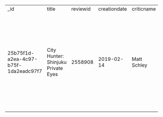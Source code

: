<table><tr><td>_id</td><td>title</td><td>reviewid</td><td>creationdate</td><td>criticname</td><td>originalscore</td><td>reviewstate</td><td>reviewtext</td></tr><tr><td>25b75f1d-a2ea-4c97-b75f-1da2eadc97f7</td><td>City Hunter: Shinjuku Private Eyes</td><td>2558908</td><td>2019-02-14</td><td>Matt Schley</td><td>2.5/5</td><td>rotten</td><td>The film's out-of-touch attempts at humor may find them hunting for the reason the franchise was so popular in the first place.</td></tr></table>